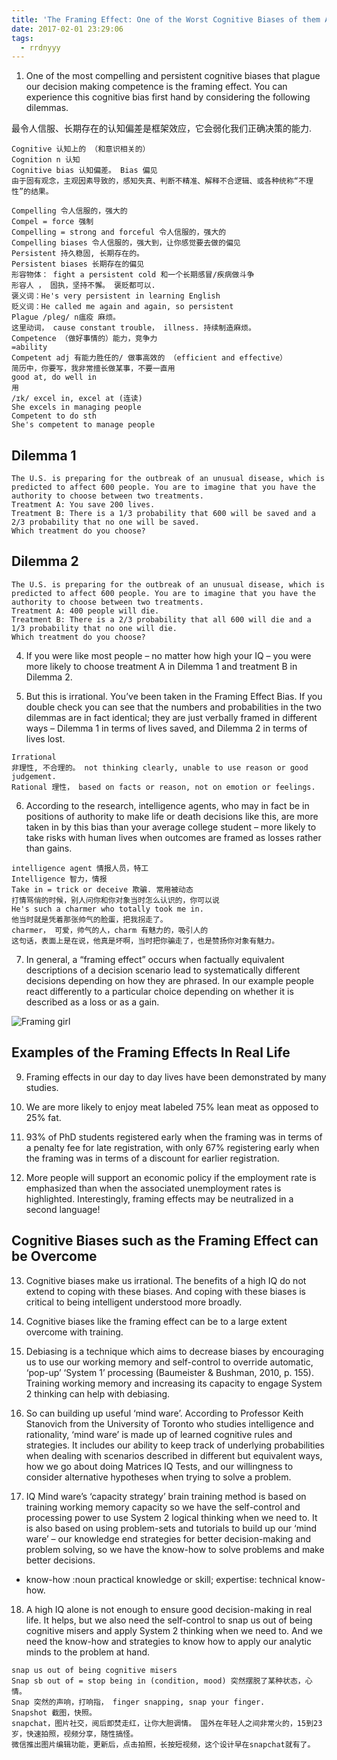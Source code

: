 ```yaml
---
title: 'The Framing Effect: One of the Worst Cognitive Biases of them All'
date: 2017-02-01 23:29:06
tags:
  - rrdnyyy
---
```

1. One of the most compelling and persistent cognitive biases that plague our decision making competence is the framing effect. You can experience this cognitive bias first hand by considering the following dilemmas.

最令人信服、长期存在的认知偏差是框架效应，它会弱化我们正确决策的能力.
<!-- more -->
```
Cognitive 认知上的 （和意识相关的）
Cognition n 认知
Cognitive bias 认知偏差。 Bias 偏见
由于固有观念，主观因素导致的，感知失真、判断不精准、解释不合逻辑、或各种统称“不理性”的结果。

Compelling 令人信服的，强大的
Compel = force 强制
Compelling = strong and forceful 令人信服的，强大的
Compelling biases 令人信服的，强大到，让你感觉要去做的偏见
Persistent 持久稳固, 长期存在的。
Persistent biases 长期存在的偏见
形容物体： fight a persistent cold 和一个长期感冒/疾病做斗争
形容人 ， 固执，坚持不懈。 褒贬都可以.
褒义词：He's very persistent in learning English
贬义词：He called me again and again, so persistent
Plague /pleɡ/ n瘟疫 麻烦。
这里动词， cause constant trouble， illness. 持续制造麻烦。
Competence （做好事情的）能力，竞争力
=ability
Competent adj 有能力胜任的/ 做事高效的 （efficient and effective）
简历中，你要写，我非常擅长做某事，不要一直用
good at, do well in
用
/ɪk/ excel in, excel at (连读)
She excels in managing people
Competent to do sth
She's competent to manage people
```
## Dilemma 1

```
The U.S. is preparing for the outbreak of an unusual disease, which is predicted to affect 600 people. You are to imagine that you have the authority to choose between two treatments.
Treatment A: You save 200 lives.
Treatment B: There is a 1/3 probability that 600 will be saved and a 2/3 probability that no one will be saved.
Which treatment do you choose?
```

## Dilemma 2

```
The U.S. is preparing for the outbreak of an unusual disease, which is predicted to affect 600 people. You are to imagine that you have the authority to choose between two treatments.
Treatment A: 400 people will die.
Treatment B: There is a 2/3 probability that all 600 will die and a 1/3 probability that no one will die.
Which treatment do you choose?
```

4.  If you were like most people – no matter how high your IQ – you were more likely to choose treatment A in Dilemma 1 and treatment B in Dilemma 2.

5.  But this is irrational. You’ve been taken in the Framing Effect Bias. If you double check you can see that the numbers and probabilities in the two dilemmas are in fact identical; they are just verbally framed in different ways – Dilemma 1 in terms of lives saved, and Dilemma 2 in terms of lives lost.

```
Irrational
非理性, 不合理的。 not thinking clearly, unable to use reason or good judgement.
Rational 理性， based on facts or reason, not on emotion or feelings.
```

6.  According to the research, intelligence agents, who may in fact be in positions of authority to make life or death decisions like this, are more taken in by this bias than your average college student – more likely to take risks with human lives when outcomes are framed as losses rather than gains.

```
intelligence agent 情报人员，特工
Intelligence 智力，情报
Take in = trick or deceive 欺骗. 常用被动态
打情骂俏的时候，别人问你和你对象当时怎么认识的，你可以说
He's such a charmer who totally took me in.
他当时就是凭着那张帅气的脸蛋，把我拐走了。
charmer， 可爱，帅气的人，charm 有魅力的，吸引人的
这句话，表面上是在说，他真是坏啊，当时把你骗走了，也是赞扬你对象有魅力。
```

7.  In general, a “framing effect” occurs when factually equivalent descriptions of a decision scenario lead to systematically different decisions depending on how they are phrased. In our example people react differently to a particular choice depending on whether it is described as a loss or as a gain.

![Framing girl](http://cdn.rrdnyyy.com/files/images/ttyyy/31/framing-girl.jpg)

## Examples of the Framing Effects In Real Life

9.  Framing effects in our day to day lives have been demonstrated by many studies.

10. We are more likely to enjoy meat labeled 75% lean meat as opposed to 25% fat.


11. 93% of PhD students registered early when the framing was in terms of a penalty fee for late registration, with only 67% registering early when the framing was in terms of a discount for earlier registration.


12. More people will support an economic policy if the employment rate is emphasized than when the associated unemployment rates is highlighted.
Interestingly, framing effects may be neutralized in a second language!

## Cognitive Biases such as the Framing Effect can be Overcome

13. Cognitive biases make us irrational. The benefits of a high IQ do not extend to coping with these biases. And coping with these biases is critical to being intelligent understood more broadly.

14. Cognitive biases like the framing effect can be to a large extent overcome with training.

15. Debiasing is a technique which aims to decrease biases by encouraging us to use our working memory and self-control to override automatic, ‘pop-up’ ‘System 1’ processing (Baumeister & Bushman, 2010, p. 155). Training working memory and increasing its capacity to engage System 2 thinking can help with debiasing.

16. So can building up useful ‘mind ware’. According to Professor Keith Stanovich from the University of Toronto who studies intelligence and rationality, ‘mind ware’ is made up of learned cognitive rules and strategies. It includes our ability to keep track of underlying probabilities when dealing with scenarios described in different but equivalent ways, how we go about doing Matrices IQ Tests, and our willingness to consider alternative hypotheses when trying to solve a problem.

17. IQ Mind ware’s ‘capacity strategy’ brain training method is based on training working memory capacity so we have the self-control and processing power to use System 2 logical thinking when we need to. It is also based on using problem-sets and tutorials to build up our ‘mind ware’ – our knowledge end strategies for better decision-making and problem solving, so we have the know-how to solve problems and make better decisions.

- know-how :noun practical knowledge or skill; expertise: technical know-how.


18. A high IQ alone is not enough to ensure good decision-making in real life. It helps, but we also need the self-control to snap us out of being cognitive misers and apply System 2 thinking when we need to. And we need the know-how and strategies to know how to apply our analytic minds to the problem at hand.

```
snap us out of being cognitive misers
Snap sb out of = stop being in (condition, mood) 突然摆脱了某种状态，心情。
Snap 突然的声响，打响指， finger snapping, snap your finger.
Snapshot 截图，快照。
snapchat，图片社交，阅后即焚走红，让你大胆调情。 国外在年轻人之间非常火的，15到23岁，快速拍照，视频分享，随性搞怪。
微信推出图片编辑功能，更新后，点击拍照，长按短视频，这个设计早在snapchat就有了。
```
